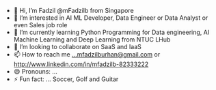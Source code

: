 - 👋 Hi, I’m Fadzil @mFadzilb from Singapore
- 👀 I’m interested in AI ML Developer, Data Engineer or Data Analyst or even Sales job role
- 🌱 I’m currently learning Python Programming for Data engineering, AI Machine Learning and Deep Learning from NTUC LHub
- 💞️ I’m looking to collaborate on SaaS and IaaS
- 📫 How to reach me ...mfadzilburhan@gmail.com or http://www.linkedin.com/in/mfadzilb-82333222
- 😄 Pronouns: ...
- ⚡ Fun fact: ... Soccer, Golf and Guitar

<!---
mFadzilb/mFadzilb is a ✨ special ✨ repository because its `README.md` (this file) appears on your GitHub profile.
You can click the Preview link to take a look at your changes.
--->

